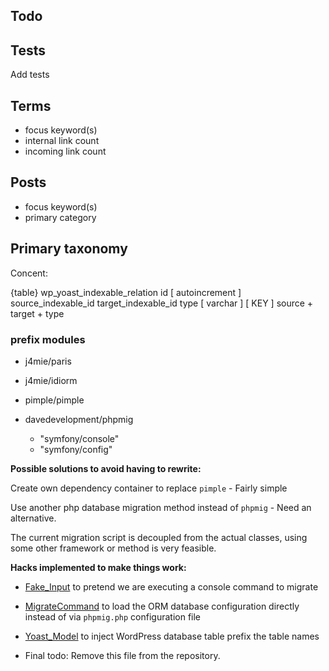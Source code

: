 ## Todo

## Tests
Add tests

## Terms
- focus keyword(s)
- internal link count
- incoming link count

## Posts
- focus keyword(s)
- primary category


## Primary taxonomy

Concent:

{table} wp_yoast_indexable_relation
id [ autoincrement ]
source_indexable_id
target_indexable_id
type [ varchar ]
[ KEY ] source + target + type



### prefix modules
* j4mie/paris
* j4mie/idiorm


* pimple/pimple
* davedevelopment/phpmig
  * "symfony/console"
  * "symfony/config"

**Possible solutions to avoid having to rewrite:**

Create own dependency container to replace `pimple` - Fairly simple

Use another php database migration method instead of `phpmig` - Need an alternative.

The current migration script is decoupled from the actual classes, using some other framework or method is very feasible.

**Hacks implemented to make things work:**
- [Fake_Input](https://github.com/Yoast/wordpress-seo/blob/yoast-meta/src/Fake_Input.php#L9) to pretend we are executing a console command to migrate
- [MigrateCommand](https://github.com/Yoast/wordpress-seo/blob/yoast-meta/src/MigrateCommand.php#L9) to load the ORM database configuration directly instead of via `phpmig.php` configuration file
- [Yoast_Model](https://github.com/Yoast/wordpress-seo/blob/yoast-meta/src/Yoast_Model.php#L7) to inject WordPress database table prefix the table names


- Final todo: Remove this file from the repository.
